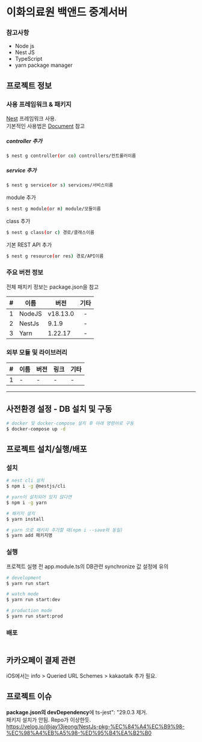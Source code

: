 # 이화의료원 백앤드 중계서버

### 참고사항
- Node js
- Nest JS
- TypeScript
- yarn package  manager

## 프로젝트 정보

### 사용 프레임워크 & 패키지
[Nest](https://github.com/nestjs/nest) 프레임워크 사용.  
기본적인 사용법은 [Document](https://docs.nestjs.com) 참고    

##### controller 추가
```bash
$ nest g controller(or co) controllers/컨트롤러이름
```
##### service 추가
```bash
$ nest g service(or s) services/서비스이름
```

module 추가
```bash
$ nest g module(or m) module/모듈이름
```

class 추가
```bash
$ nest g class(or c) 경로/클래스이름
```

기본 REST API 추가
```bash
$ nest g resource(or res) 경로/API이름
```


### 주요 버전 정보
전체 패치키 정보는 package.json을 참고

| #   | 이름     | 버전       | 기타  |
|-----|--------|----------|:---:|
| 1   | NodeJS | v18.13.0 |  -  |
| 2   | NestJs | 9.1.9    |  -  |
| 3   | Yarn   | 1.22.17  |  -  |



### 외부 모듈 및 라이브러리
| #   | 이름  | 버전  | 링크  | 기타  |
|-----|-----|-----|-----|-----|
| 1   | -   | -   | -   | -   |


---

## 사전환경 설정 - DB 설치 및 구동
```bash
# docker 및 docker-compose 설치 후 아래 명령어로 구동
$ docker-compose up -d
```

## 프로젝트 설치/실행/배포

### 설치
````bash
# nest cli 설치
$ npm i -g @nestjs/cli

# yarn이 설치되어 있지 않다면
$ npm i -g yarn

# 패키지 설치
$ yarn install

# yarn 으로 패키지 추가할 때(npm i --save와 동일)
$ yarn add 패키지명

````

### 실행
프로젝트 실행 전 app.module.ts의 DB관련
synchronize 값 설정에 유의
```bash
# development
$ yarn run start

# watch mode
$ yarn run start:dev

# production mode
$ yarn run start:prod
```

### 배포
```bash

```

## 카카오페이 결제 관련
iOS에서는 info > Queried URL Schemes > kakaotalk
추가 필요.


## 프로젝트 이슈
**package.json의 devDependency**에 ts-jest": "29.0.3 제거.  
패키지 설치가 안됨. Repo가 이상한듯.   
https://velog.io/@jay13jeong/NestJs-pkg-%EC%84%A4%EC%B9%98-%EC%98%A4%EB%A5%98-%ED%95%B4%EA%B2%B0

